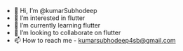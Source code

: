 - 👋 Hi, I’m @kumarSubhodeep
- 👀 I’m interested in flutter
- 🌱 I’m currently learning flutter
- 💞️ I’m looking to collaborate on flutter
- 📫 How to reach me - kumarsubhodeep4sb@gmail.com

<!---
kumarSubhodeep/kumarSubhodeep is a ✨ special ✨ repository because its `README.md` (this file) appears on your GitHub profile.
You can click the Preview link to take a look at your changes.
--->
